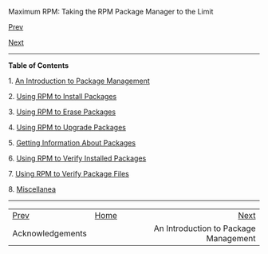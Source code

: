 <div class="NAVHEADER">

Maximum RPM: Taking the RPM Package Manager to the Limit

</div>

[Prev](s1-preface-acknowledgements.md)

[Next](ch-intro-to-rpm.md)

-----

<div class="PART">

<span id="AEN108"></span>

<div class="TITLEPAGE">

<div class="TOC">

**Table of Contents**

1\. [An Introduction to Package Management](ch-intro-to-rpm.md)

2\. [Using RPM to Install Packages](ch-rpm-install.md)

3\. [Using RPM to Erase Packages](ch-rpm-erase.md)

4\. [Using RPM to Upgrade Packages](ch-rpm-upgrade.md)

5\. [Getting Information About Packages](ch-rpm-query.md)

6\. [Using RPM to Verify Installed Packages](ch-rpm-verify.md)

7\. [Using RPM to Verify Package Files](ch-rpm-checksig.md)

8\. [Miscellanea](ch-rpm-miscellania.md)

</div>

</div>

</div>

<div class="NAVFOOTER">

-----

|                                          |                    |                                       |
| :--------------------------------------- | :----------------: | ------------------------------------: |
| [Prev](s1-preface-acknowledgements.md) | [Home](index.md) |          [Next](ch-intro-to-rpm.md) |
| Acknowledgements                         |                    | An Introduction to Package Management |

</div>
